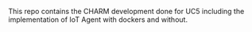 This repo contains the CHARM development done for UC5 including the implementation of IoT Agent with dockers and without.
